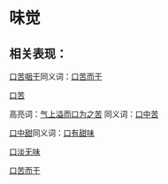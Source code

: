 # 味觉

## 相关表现：

[口苦咽干](https://zuoye.gmzyh.com/search?key=口苦咽干)同义词：[口苦而干](https://zuoye.gmzyh.com/search?key=口苦而干)
[口苦](https://zuoye.gmzyh.com/search?key=口苦)
高亮词：[气上溢而口为之苦](https://zuoye.gmzyh.com/search?key=气上溢而口为之苦)  同义词：[口中苦](https://zuoye.gmzyh.com/search?key=口中苦)
[口中甜](https://zuoye.gmzyh.com/search?key=口中甜)同义词：[口有甜味](https://zuoye.gmzyh.com/search?key=口有甜味)
[口淡无味](https://zuoye.gmzyh.com/search?key=口淡无味)
[口苦而干](https://zuoye.gmzyh.com/search?key=口苦而干)
